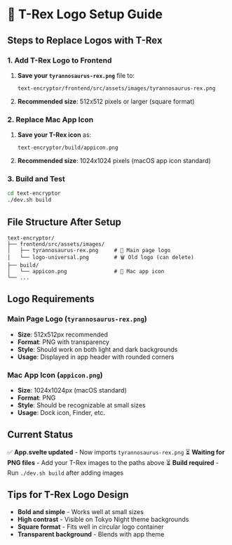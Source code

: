 # 🦕 T-Rex Logo Setup Guide

## Steps to Replace Logos with T-Rex

### 1. Add T-Rex Logo to Frontend
1. **Save your `tyrannosaurus-rex.png`** file to:
   ```
   text-encryptor/frontend/src/assets/images/tyrannosaurus-rex.png
   ```

2. **Recommended size**: 512x512 pixels or larger (square format)

### 2. Replace Mac App Icon
1. **Save your T-Rex icon** as:
   ```
   text-encryptor/build/appicon.png
   ```
   
2. **Recommended size**: 1024x1024 pixels (macOS app icon standard)

### 3. Build and Test
```bash
cd text-encryptor
./dev.sh build
```

## File Structure After Setup
```
text-encryptor/
├── frontend/src/assets/images/
│   ├── tyrannosaurus-rex.png     # 🦕 Main page logo
│   └── logo-universal.png        # 🗑️ Old logo (can delete)
├── build/
│   └── appicon.png               # 🦕 Mac app icon
└── ...
```

## Logo Requirements

### Main Page Logo (`tyrannosaurus-rex.png`)
- **Size**: 512x512px recommended
- **Format**: PNG with transparency
- **Style**: Should work on both light and dark backgrounds
- **Usage**: Displayed in app header with rounded corners

### Mac App Icon (`appicon.png`)
- **Size**: 1024x1024px (macOS standard)
- **Format**: PNG
- **Style**: Should be recognizable at small sizes
- **Usage**: Dock icon, Finder, etc.

## Current Status
✅ **App.svelte updated** - Now imports `tyrannosaurus-rex.png`
⏳ **Waiting for PNG files** - Add your T-Rex images to the paths above
⏳ **Build required** - Run `./dev.sh build` after adding images

## Tips for T-Rex Logo Design
- **Bold and simple** - Works well at small sizes
- **High contrast** - Visible on Tokyo Night theme backgrounds
- **Square format** - Fits well in circular logo container
- **Transparent background** - Blends with app theme